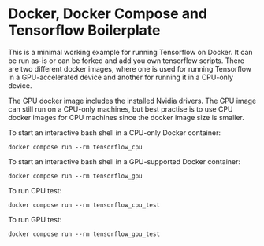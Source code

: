 # Docker, Docker Compose and Tensorflow Boilerplate

This is a minimal working example for running Tensorflow on Docker. It can be run as-is or can be forked and add you own tensorflow scripts.
There are two different docker images, where one is used for running Tensorflow in a GPU-accelerated device and another for running it in a CPU-only device.

The GPU docker image includes the installed Nvidia drivers. The GPU image can still run on a CPU-only machines, but best practise is to use CPU docker images
for CPU machines since the docker image size is smaller.

To start an interactive bash shell in a CPU-only Docker container:

```shell
docker compose run --rm tensorflow_cpu
```

To start an interactive bash shell in a GPU-supported Docker container:

```shell
docker compose run --rm tensorflow_gpu
```

To run CPU test:

```shell
docker compose run --rm tensorflow_cpu_test
```

To run GPU test:

```shell
docker compose run --rm tensorflow_gpu_test
```